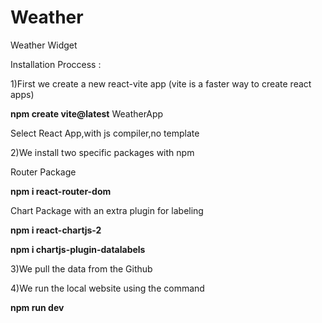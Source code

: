 # Weather
Weather Widget 


Installation Proccess : 

1)First we create a new react-vite app (vite is a faster way to create react apps)

**npm create vite@latest** WeatherApp 

Select React App,with js compiler,no template



2)We install two specific packages with npm 

Router Package

**npm i react-router-dom**

Chart Package with an extra plugin for labeling

**npm i react-chartjs-2**

**npm i chartjs-plugin-datalabels**



3)We pull the data from the Github 



4)We run the local website using the command

**npm run dev** 
